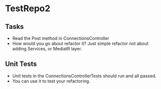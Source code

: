 # TestRepo2

## Tasks
- Read the Post method in ConnectionsController
- How would you go about refactor it? Just simple refactor not about adding Services, or MediatR layer. 

## Unit Tests
- Unit tests in the ConnectionsControllerTests should run and all passed.
- You can use it to test your refactoring. 


